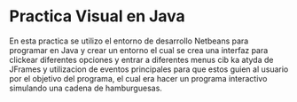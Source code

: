 # Practica Visual en Java

En esta practica se utilizo el entorno de desarrollo Netbeans para programar en Java y crear un entorno el cual se crea una interfaz para clickear diferentes opciones y entrar a diferentes menus cib ka atyda de JFrames y utilizacion de eventos principales para que estos guien al usuario por el objetivo del programa, el cual era hacer un programa interactivo simulando una cadena de hamburguesas.
